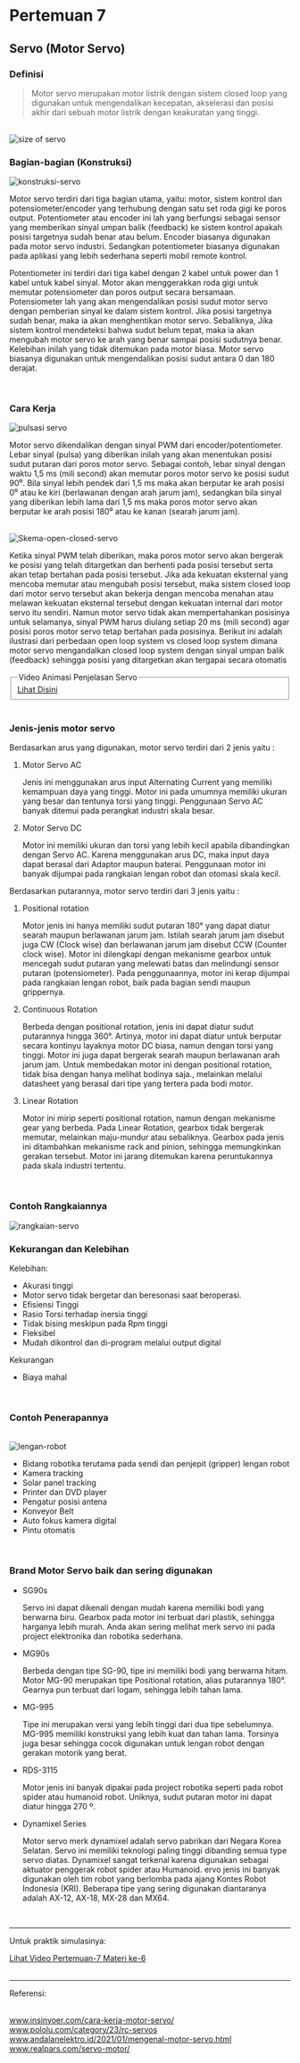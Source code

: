 ﻿# Pertemuan 7

## Servo (Motor Servo)

<h3><b>Definisi</b></h3>
<blockquote>Motor servo merupakan motor listrik dengan sistem closed loop yang digunakan untuk mengendalikan kecepatan, akselerasi dan posisi akhir dari sebuah motor listrik dengan keakuratan yang tinggi.</blockquote>
<br>
<img src="servosize.jpg" alt="size of servo">
<br>
<h3><b>Bagian-bagian (Konstruksi)</b></h3>
<img src="servoin.jpg" alt="konstruksi-servo">
<br>
<p>Motor servo terdiri dari tiga bagian utama, yaitu: motor, sistem kontrol dan potensiometer/encoder yang terhubung dengan satu set roda gigi ke poros output. Potentiometer atau encoder ini lah yang berfungsi sebagai sensor yang memberikan sinyal umpan balik (feedback) ke sistem kontrol apakah posisi targetnya sudah benar atau belum. Encoder biasanya digunakan pada motor servo industri. Sedangkan potentiometer biasanya digunakan pada aplikasi yang lebih sederhana seperti mobil remote kontrol.</p>
<p>Potentiometer ini terdiri dari tiga kabel dengan 2 kabel untuk power dan 1 kabel untuk kabel sinyal. Motor akan menggerakkan roda gigi untuk memutar potensiometer dan poros output secara bersamaan. Potensiometer lah yang akan mengendalikan posisi sudut motor servo dengan pemberian sinyal ke dalam sistem kontrol.  Jika posisi targetnya sudah benar, maka ia akan menghentikan motor servo. Sebaliknya, Jika sistem kontrol mendeteksi bahwa sudut belum tepat, maka ia akan mengubah motor servo ke arah yang benar sampai posisi sudutnya benar. Kelebihan inilah yang tidak ditemukan pada motor biasa. Motor servo biasanya digunakan untuk mengendalikan posisi sudut antara 0 dan 180 derajat.</p>
<br>
<h3><b>Cara Kerja</b></h3>
<img src="servopulse.jpg" alt="pulsasi servo">
<p>Motor servo dikendalikan dengan sinyal PWM dari encoder/potentiometer. Lebar sinyal (pulsa) yang diberikan inilah yang akan menentukan posisi sudut putaran dari poros motor servo. Sebagai contoh, lebar sinyal dengan waktu 1,5 ms (mili second) akan memutar poros motor servo ke posisi sudut 90⁰. Bila sinyal lebih pendek dari 1,5 ms maka akan berputar ke arah posisi 0⁰ atau ke kiri (berlawanan dengan arah jarum jam), sedangkan bila sinyal yang diberikan lebih lama dari 1,5 ms maka poros motor servo akan berputar ke arah posisi 180⁰ atau ke kanan (searah jarum jam).</p>
<br>
<img src="openclosed.jpg" alt="Skema-open-closed-servo">
<p>Ketika sinyal PWM telah diberikan, maka poros motor servo akan bergerak ke posisi yang telah ditargetkan dan berhenti pada posisi tersebut serta akan tetap bertahan pada posisi tersebut. Jika ada kekuatan eksternal yang mencoba memutar atau mengubah posisi tersebut, maka sistem closed loop dari motor servo tersebut akan bekerja dengan mencoba menahan atau melawan kekuatan eksternal tersebut dengan kekuatan internal dari motor servo itu sendiri. Namun motor servo tidak akan mempertahankan posisinya untuk selamanya, sinyal PWM harus diulang setiap 20 ms (mili second)  agar posisi poros motor servo tetap bertahan pada posisinya. Berikut ini adalah ilustrasi dari perbedaan open loop system vs closed loop system dimana motor servo mengandalkan closed loop system dengan sinyal umpan balik (feedback) sehingga posisi yang ditargetkan akan tergapai secara otomatis</p>
<fieldset>
	<legend>Video Animasi Penjelasan Servo</legend>
	<a href="https://youtu.be/ditS0a28Sko">Lihat Disini</a>
</fieldset>
<br>
<h3><b>Jenis-jenis motor servo</b></h3>
<p>Berdasarkan arus yang digunakan, motor servo terdiri dari 2 jenis yaitu :</p>
<ol>
	<li>Motor Servo AC</li>
	<p>Jenis ini menggunakan arus input Alternating Current yang memiliki kemampuan daya yang tinggi. Motor ini pada umumnya memiliki ukuran yang besar dan tentunya torsi yang tinggi. Penggunaan Servo AC banyak ditemui pada perangkat industri skala besar.</p>
	<li>Motor Servo DC</li>
	<p>Motor ini memiliki ukuran dan torsi yang lebih kecil apabila dibandingkan dengan Servo AC. Karena menggunakan arus DC, maka input daya dapat berasal dari Adaptor maupun baterai. Penggunaan motor ini banyak dijumpai pada rangkaian lengan robot dan otomasi skala kecil.</p>
</ol>
<p>Berdasarkan putarannya, motor servo terdiri dari 3 jenis yaitu :</p>
<ol>
	<li>Positional rotation</li>
	<p>Motor jenis ini hanya memiliki sudut putaran 180° yang dapat diatur searah maupun berlawanan jarum jam. Istilah searah jarum jam disebut juga CW (Clock wise) dan berlawanan jarum jam disebut CCW (Counter clock wise). Motor ini dilengkapi dengan mekanisme gearbox untuk mencegah sudut putaran yang melewati batas dan melindungi sensor putaran (potensiometer). Pada penggunaannya, motor ini kerap dijumpai pada rangkaian lengan robot, baik pada bagian sendi maupun grippernya.</p>
	<li>Continuous Rotation</li>
	<p>Berbeda dengan positional rotation, jenis ini dapat diatur sudut putarannya hingga 360°. Artinya, motor ini dapat diatur untuk berputar secara kontinyu layaknya motor DC biasa, namun dengan torsi yang tinggi. Motor ini juga dapat bergerak searah maupun berlawanan arah jarum jam. Untuk membedakan motor ini dengan positional rotation, tidak bisa dengan hanya melihat bodinya saja., melainkan melalui datasheet yang berasal dari tipe yang tertera pada bodi motor. </p>
	<li>Linear Rotation</li>
	<p>Motor ini mirip seperti positional rotation, namun dengan mekanisme gear yang berbeda. Pada Linear Rotation, gearbox tidak bergerak memutar, melainkan maju-mundur atau sebaliknya. Gearbox pada jenis ini ditambahkan mekanisme rack and pinion, sehingga memungkinkan gerakan tersebut. Motor ini jarang ditemukan karena peruntukannya pada skala industri tertentu. </p>
</ol>
<br>
<h3><b>Contoh Rangkaiannya</b></h3>
<img src="servora.gif" alt="rangkaian-servo">
<br>
<h3><b>Kekurangan dan Kelebihan</b></h3>
<p>Kelebihan: </p>
<ul>
	<li>Akurasi tinggi</li>
	<li>Motor servo tidak bergetar dan beresonasi saat beroperasi.</li>
	<li>Efisiensi Tinggi</li>
	<li>Rasio Torsi terhadap inersia tinggi</li>
	<li>Tidak bising meskipun pada Rpm tinggi</li>
	<li>Fleksibel</li>
	<li>Mudah dikontrol dan di-program melalui output digital</li>
</ul>
<p>Kekurangan</p>
<ul>
	<li>Biaya mahal</li>
</ul>
<br>
<h3><b>Contoh Penerapannya</b></h3>
<br>
<img src="arm-robot.jpg" alt="lengan-robot">
<br>
<ul>
	<li>Bidang robotika terutama pada sendi dan penjepit (gripper) lengan robot</li>
	<li>Kamera tracking</li>
	<li>Solar panel  tracking</li>
	<li>Printer dan DVD player</li>
	<li>Pengatur posisi antena</li>
	<li>Konveyor Belt</li>
	<li>Auto fokus kamera digital</li>
	<li>Pintu otomatis</li>
</ul>
<br>
<h3><b>Brand Motor Servo baik dan sering digunakan</b></h3>
<ul>
	<li>SG90s</li>
	<p>Servo ini dapat dikenali dengan mudah karena memiliki bodi yang berwarna biru. Gearbox pada motor ini terbuat dari plastik, sehingga harganya lebih murah. Anda akan sering melihat merk servo ini pada project elektronika dan robotika sederhana.</p>
	<li>MG90s</li>
	<p>Berbeda dengan tipe SG-90, tipe ini memiliki bodi yang berwarna hitam. Motor MG-90 merupakan tipe Positional rotation, alias putarannya 180°. Gearnya pun terbuat dari logam, sehingga lebih tahan lama.</p>
	<li>MG-995</li>
	<p>Tipe ini merupakan versi yang lebih tinggi dari dua tipe sebelumnya. MG-995 memiliki konstruksi yang lebih kuat dan tahan lama. Torsinya juga besar sehingga cocok digunakan untuk lengan robot dengan gerakan motorik yang berat.</p>
	<li>RDS-3115</li>
	<p>Motor jenis ini banyak dipakai pada project robotika seperti pada robot spider atau humanoid robot. Uniknya, sudut putaran motor ini dapat diatur hingga 270 º.</p>
	<li>Dynamixel Series</li>
	<p>Motor servo merk dynamixel adalah servo pabrikan dari Negara Korea Selatan. Servo ini memiliki teknologi paling tinggi dibanding semua type servo diatas. Dynamixel sangat terkenal karena digunakan sebagai aktuator penggerak robot spider atau Humanoid. ervo jenis ini banyak digunakan oleh tim robot yang berlomba pada ajang Kontes Robot Indonesia (KRI). Beberapa tipe yang sering digunakan diantaranya adalah AX-12, AX-18,  MX-28 dan MX64.</p>
</ul>
<br>
<hr>
<p>Untuk praktik simulasinya:</p>
<a href="#">Lihat Video Pertemuan-7 Materi ke-6</a>
<br>
<br>
<hr>
<p>Referensi:</p>
<br>
<a href="https://www.insinyoer.com/cara-kerja-motor-servo/" target="_blank">www.insinyoer.com/cara-kerja-motor-servo/</a>
<br>
<a href="https://www.pololu.com/category/23/rc-servos" target="_blank">www.pololu.com/category/23/rc-servos</a>
<br>
<a href="https://www.andalanelektro.id/2021/01/mengenal-motor-servo.html" target="_blank">www.andalanelektro.id/2021/01/mengenal-motor-servo.html</a>
<br>
<a href="https://realpars.com/servo-motor/" target="_blank">www.realpars.com/servo-motor/</a>